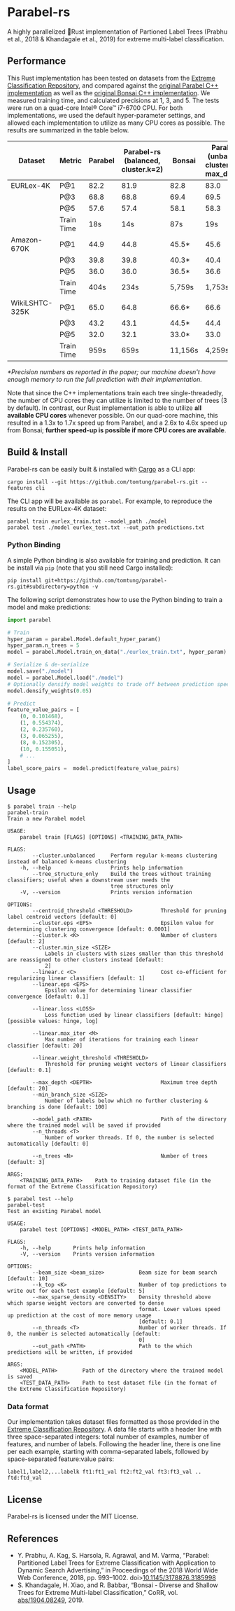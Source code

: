# Parabel-rs

A highly parallelized 🦀Rust implementation of Partioned Label Trees (Prabhu et al., 2018 & Khandagale et al., 2019) for extreme multi-label classification.

## Performance

This Rust implementation has been tested on datasets from the [Extreme Classification Repository](http://manikvarma.org/downloads/XC/XMLRepository.html), and compared against the [original Parabel C++ implementation](http://manikvarma.org/code/Parabel/download.html) as well as the [original Bonsai C++ implementation](https://github.com/xmc-aalto/bonsai). We measured training time, and calculated precisions at 1, 3, and 5. The tests were run on a quad-core Intel® Core™ i7-6700 CPU. For both implementations, we used the default hyper-parameter settings, and allowed each implementation to utilize as many CPU cores as possible. The results are summarized in the table below.

| Dataset         	| Metric     	| Parabel 	| Parabel-rs<br/>(balanced,<br/>cluster.k=2) 	| Bonsai  	| Parabel-rs<br/>(unbalanced,<br/>cluster.k=100,<br/>max\_depth=3) 	|
|-----------------	|------------	|---------	|-------------------------------------------	|---------	|-----------------------------------------------------------------	|
|  EURLex-4K      	| P@1        	| 82.2    	| 81.9                                      	| 82.8    	| 83.0                                                            	|
|                 	| P@3        	| 68.8    	| 68.8                                      	| 69.4    	| 69.5                                                            	|
|                 	| P@5        	| 57.6    	| 57.4                                      	| 58.1    	| 58.3                                                            	|
|                 	| Train Time 	| 18s     	| 14s                                       	| 87s     	| 19s                                                             	|
| Amazon-670K     	| P@1        	| 44.9    	| 44.8                                      	| 45.5*   	| 45.6                                                            	|
|                 	| P@3        	| 39.8    	| 39.8                                      	| 40.3*   	| 40.4                                                            	|
|                 	| P@5        	| 36.0    	| 36.0                                      	| 36.5*   	| 36.6                                                            	|
|                 	| Train Time 	| 404s    	| 234s                                      	| 5,759s  	| 1,753s                                                          	|
|  WikiLSHTC-325K 	| P@1        	| 65.0    	| 64.8                                      	| 66.6*   	| 66.6                                                            	|
|                 	| P@3        	| 43.2    	| 43.1                                      	| 44.5*   	| 44.4                                                            	|
|                 	| P@5        	| 32.0    	| 32.1                                      	| 33.0*   	| 33.0                                                            	|
|                 	| Train Time 	| 959s    	| 659s                                      	| 11,156s 	| 4,259s                                                          	|

*\*Precision numbers as reported in the paper; our machine doesn't have enough memory to run the full prediction with their implementation.*

Note that since the C++ implementations train each tree single-threadedly, the number of CPU cores they can utilize is limited to the number of trees (3 by default). In contrast, our Rust implementation is able to utilize **all available CPU cores** whenever possible. On our quad-core machine, this resulted in a 1.3x to 1.7x speed up from Parabel, and a 2.6x to 4.6x speed up from Bonsai; **further speed-up is possible if more CPU cores are available**.

## Build & Install
Parabel-rs can be easily built & installed with [Cargo](https://doc.rust-lang.org/cargo/getting-started/installation.html) as a CLI app:
```
cargo install --git https://github.com/tomtung/parabel-rs.git --features cli
```

The CLI app will be available as `parabel`. For example, to reproduce the results on the EURLex-4K dataset:
```
parabel train eurlex_train.txt --model_path ./model
parabel test ./model eurlex_test.txt --out_path predictions.txt
```


### Python Binding

A simple Python binding is also available for training and prediction. It can be install via `pip` (note that you still need Cargo installed):

```
pip install git+https://github.com/tomtung/parabel-rs.git#subdirectory=python -v
```

The following script demonstrates how to use the Python binding to train a model and make predictions:

```python
import parabel

# Train
hyper_param = parabel.Model.default_hyper_param()
hyper_param.n_trees = 5
model = parabel.Model.train_on_data("./eurlex_train.txt", hyper_param)

# Serialize & de-serialize
model.save("./model")
model = parabel.Model.load("./model")
# Optionally densify model weights to trade off between prediction speed and memory usage
model.densify_weights(0.05)

# Predict
feature_value_pairs = [
    (0, 0.101468),
    (1, 0.554374),
    (2, 0.235760),
    (3, 0.065255),
    (8, 0.152305),
    (10, 0.155051),
    # ...
]
label_score_pairs =  model.predict(feature_value_pairs)
```

## Usage
```
$ parabel train --help
parabel-train
Train a new Parabel model

USAGE:
    parabel train [FLAGS] [OPTIONS] <TRAINING_DATA_PATH>

FLAGS:
        --cluster.unbalanced     Perform regular k-means clustering instead of balanced k-means clustering
    -h, --help                   Prints help information
        --tree_structure_only    Build the trees without training classifiers; useful when a downstream user needs the
                                 tree structures only
    -V, --version                Prints version information

OPTIONS:
        --centroid_threshold <THRESHOLD>         Threshold for pruning label centroid vectors [default: 0]
        --cluster.eps <EPS>                      Epsilon value for determining clustering convergence [default: 0.0001]
        --cluster.k <K>                          Number of clusters [default: 2]
        --cluster.min_size <SIZE>
            Labels in clusters with sizes smaller than this threshold are reassigned to other clusters instead [default:
            2]
        --linear.c <C>                           Cost co-efficient for regularizing linear classifiers [default: 1]
        --linear.eps <EPS>
            Epsilon value for determining linear classifier convergence [default: 0.1]

        --linear.loss <LOSS>
            Loss function used by linear classifiers [default: hinge]  [possible values: hinge, log]

        --linear.max_iter <M>
            Max number of iterations for training each linear classifier [default: 20]

        --linear.weight_threshold <THRESHOLD>
            Threshold for pruning weight vectors of linear classifiers [default: 0.1]

        --max_depth <DEPTH>                      Maximum tree depth [default: 20]
        --min_branch_size <SIZE>
            Number of labels below which no further clustering & branching is done [default: 100]

        --model_path <PATH>                      Path of the directory where the trained model will be saved if provided
        --n_threads <T>
            Number of worker threads. If 0, the number is selected automatically [default: 0]

        --n_trees <N>                            Number of trees [default: 3]

ARGS:
    <TRAINING_DATA_PATH>    Path to training dataset file (in the format of the Extreme Classification Repository)
```

```
$ parabel test --help
parabel-test
Test an existing Parabel model

USAGE:
    parabel test [OPTIONS] <MODEL_PATH> <TEST_DATA_PATH>

FLAGS:
    -h, --help       Prints help information
    -V, --version    Prints version information

OPTIONS:
        --beam_size <beam_size>           Beam size for beam search [default: 10]
        --k_top <K>                       Number of top predictions to write out for each test example [default: 5]
        --max_sparse_density <DENSITY>    Density threshold above which sparse weight vectors are converted to dense
                                          format. Lower values speed up prediction at the cost of more memory usage
                                          [default: 0.1]
        --n_threads <T>                   Number of worker threads. If 0, the number is selected automatically [default:
                                          0]
        --out_path <PATH>                 Path to the which predictions will be written, if provided

ARGS:
    <MODEL_PATH>        Path of the directory where the trained model is saved
    <TEST_DATA_PATH>    Path to test dataset file (in the format of the Extreme Classification Repository)
```

### Data format

Our implementation takes dataset files formatted as those provided in the [Extreme Classification Repository](http://manikvarma.org/downloads/XC/XMLRepository.html). A data file starts with a header line with three space-separated integers: total number of examples, number of features, and number of labels. Following the header line, there is one line per each example, starting with comma-separated labels, followed by space-separated feature:value pairs:
```
label1,label2,...labelk ft1:ft1_val ft2:ft2_val ft3:ft3_val .. ftd:ftd_val
```

## License
Parabel-rs is licensed under the MIT License.

## References
- Y. Prabhu, A. Kag, S. Harsola, R. Agrawal, and M. Varma, “Parabel: Partitioned Label Trees for Extreme Classification with Application to Dynamic Search Advertising,” in Proceedings of the 2018 World Wide Web Conference, 2018, pp. 993–1002. doi>[10.1145/3178876.3185998](https://doi.org/10.1145/3178876.3185998)
- S. Khandagale, H. Xiao, and R. Babbar, “Bonsai - Diverse and Shallow Trees for Extreme Multi-label Classification,” CoRR, vol. [abs/1904.08249](http://arxiv.org/abs/1904.08249), 2019.
